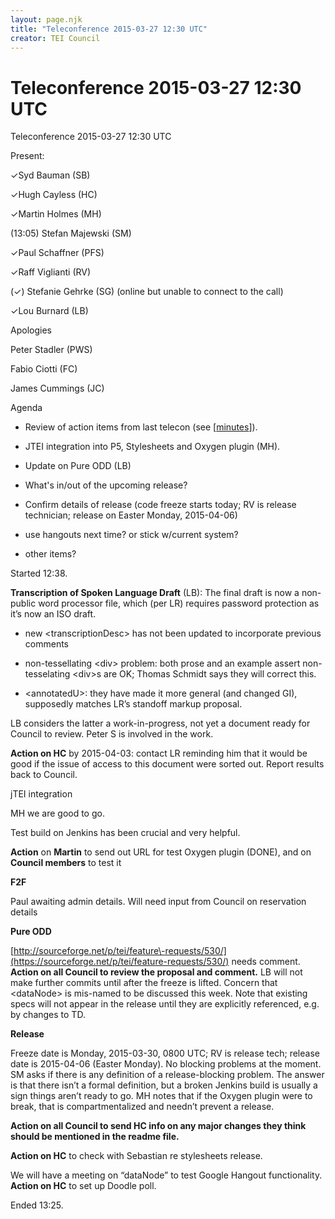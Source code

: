 ```yaml
---
layout: page.njk
title: "Teleconference 2015-03-27 12:30 UTC"
creator: TEI Council
---
```

# Teleconference 2015-03-27 12:30 UTC







Teleconference
 2015\-03\-27 12:30 UTC




 Present:
 
 ✓Syd Bauman (SB)


✓Hugh Cayless (HC)


✓Martin Holmes (MH)


(13:05\) Stefan Majewski (SM)


✓Paul Schaffner (PFS)


✓Raff Viglianti (RV)


(✓) Stefanie Gehrke (SG) (online but unable to connect to the call)


✓Lou Burnard (LB)


Apologies


Peter Stadler (PWS)


Fabio Ciotti (FC)


James Cummings (JC)




 Agenda
 
 
- Review of action items from last telecon (see \[[minutes](/Activities/Council/Meetings/tcm66.xml)]).

- JTEI integration into P5, Stylesheets and Oxygen plugin (MH).

- Update on Pure ODD (LB)

- What's in/out of the upcoming release?

- Confirm details of release (code freeze starts today; RV is release
 technician; release on Easter Monday, 2015\-04\-06\)

- use hangouts next time? or stick w/current system?

- other items?

Started 12:38\.


**Transcription of Spoken Language Draft** (LB): The final draft
 is now a non\-public word processor file, which (per LR) requires password
 protection as it’s now an ISO draft. 



- new \<transcriptionDesc\> has not been updated to incorporate previous
 comments

- non\-tessellating \<div\> problem: both prose and an example assert
 non\-tesselating \<div\>s are OK; Thomas Schmidt says they will correct
 this.

- \<annotatedU\>: they have made it more general (and changed GI),
 supposedly matches LR’s standoff markup proposal.

LB considers the latter a work\-in\-progress, not yet a document ready for Council
 to review. Peter S is involved in the work.


**Action on HC** by 2015\-04\-03: contact LR reminding him that it
 would be good if the issue of access to this document were sorted out. Report
 results back to Council.



 jTEI integration
 
 MH we are good to go.


Test build on Jenkins has been crucial and very helpful.


**Action** on **Martin** to send out URL
 for test Oxygen plugin (DONE), and on **Council members**
 to test it


**F2F**


Paul awaiting admin details. Will need input from Council on reservation
 details


**Pure ODD**


[http://sourceforge.net/p/tei/feature\-requests/530/](https://sourceforge.net/p/tei/feature-requests/530/) needs
 comment. **Action on all Council to review the proposal and
 comment.** LB will not make further commits until after the freeze is
 lifted. Concern that \<dataNode\> is mis\-named to be discussed this
 week. Note that existing specs will not appear in the release until they are
 explicitly referenced, e.g. by changes to TD.


**Release**


Freeze date is Monday, 2015\-03\-30, 0800 UTC; RV is release tech; release date
 is 2015\-04\-06 (Easter Monday). No blocking problems at the moment. SM asks
 if there is any definition of a release\-blocking problem. The answer is that
 there isn’t a formal definition, but a broken Jenkins build is usually a
 sign things aren’t ready to go. MH notes that if the Oxygen plugin were to
 break, that is compartmentalized and needn’t prevent a release.


**Action on all Council to send HC info on any major changes
 they think should be mentioned in the readme file.**


**Action on HC** to check with Sebastian re stylesheets
 release.


We will have a meeting on “dataNode” to test Google Hangout functionality.
 **Action on HC** to set up Doodle poll.


Ended 13:25\.









